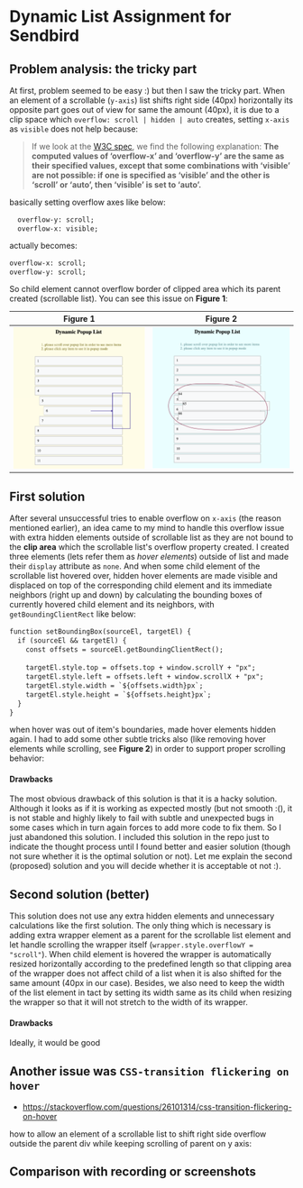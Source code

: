 # Dynamic List Assignment for Sendbird

## Problem analysis: the tricky part

At first, problem seemed to be easy :) but then I saw the tricky part. When an element of a scrollable (`y-axis`) list shifts right side (40px) horizontally its opposite part goes out of view for same the amount (40px), it is due to a clip space which `overflow: scroll | hidden | auto` creates, setting `x-axis` as `visible` does not help because:

> If we look at the [W3C spec](https://www.w3.org/TR/css-box-3/#overflow-x), we find the following explanation:
> **The computed values of ‘overflow-x’ and ‘overflow-y’ are the same as their specified values, except that some combinations with ‘visible’ are not possible: if one is specified as ‘visible’ and the other is ‘scroll’ or ‘auto’, then ‘visible’ is set to ‘auto’.**

basically setting overflow axes like below:

```
  overflow-y: scroll;
  overflow-x: visible;
```

actually becomes:

```
overflow-x: scroll;
overflow-y: scroll;
```

So child element cannot overflow border of clipped area which its parent created (scrollable list). You can see this issue on **Figure 1**:

| Figure 1                                                | Figure 2                                        |
| ------------------------------------------------------- | ----------------------------------------------- |
| ![overflow issue](/assets/img/x-axe-overflow-issue.png) | ![overflow issue](/assets/img/scroll-issue.png) |

## First solution

After several unsuccessful tries to enable overflow on `x-axis` (the reason mentioned earlier), an idea came to my mind to handle this overflow issue with extra hidden elements outside of scrollable list as they are not bound to the **clip area** which the scrollable list's overflow property created. I created three elements (lets refer them as _hover elements_) outside of list and made their `display` attribute as `none`. And when some child element of the scrollable list hovered over, hidden hover elements are made visible and displaced on top of the corresponding child element and its immediate neighbors (right up and down) by calculating the bounding boxes of currently hovered child element and its neighbors, with `getBoundingClientRect` like below:

```
function setBoundingBox(sourceEl, targetEl) {
  if (sourceEl && targetEl) {
    const offsets = sourceEl.getBoundingClientRect();

    targetEl.style.top = offsets.top + window.scrollY + "px";
    targetEl.style.left = offsets.left + window.scrollX + "px";
    targetEl.style.width = `${offsets.width}px`;
    targetEl.style.height = `${offsets.height}px`;
  }
}
```

when hover was out of item's boundaries, made hover elements hidden again. I had to add some other subtle tricks also (like removing hover elements while scrolling, see **Figure 2**) in order to support proper scrolling behavior:

#### Drawbacks

The most obvious drawback of this solution is that it is a hacky solution. Although it looks as if it is working as expected mostly (but not smooth :(), it is not stable and highly likely to fail with subtle and unexpected bugs in some cases which in turn again forces to add more code to fix them. So I just abandoned this solution. I included this solution in the repo just to indicate the thought process until I found better and easier solution (though not sure whether it is the optimal solution or not). Let me explain the second (proposed) solution and you will decide whether it is acceptable ot not :).

## Second solution (better)

This solution does not use any extra hidden elements and unnecessary calculations like the first solution. The only thing which is necessary is adding extra wrapper element as a parent for the scrollable list element and let handle scrolling the wrapper itself (`wrapper.style.overflowY = "scroll"`). When child element is hovered the wrapper is automatically resized horizontally according to the predefined length so that clipping area of the wrapper does not affect child of a list when it is also shifted for the same amount (40px in our case). Besides, we also need to keep the width of the list element in tact by setting its width same as its child when resizing the wrapper so that it will not stretch to the width of its wrapper.

#### Drawbacks

Ideally, it would be good

## Another issue was `CSS-transition flickering on hover`

- https://stackoverflow.com/questions/26101314/css-transition-flickering-on-hover

how to allow an element of a scrollable list to shift right side overflow outside the parent div while keeping scrolling of parent on y axis:

## Comparison with recording or screenshots
